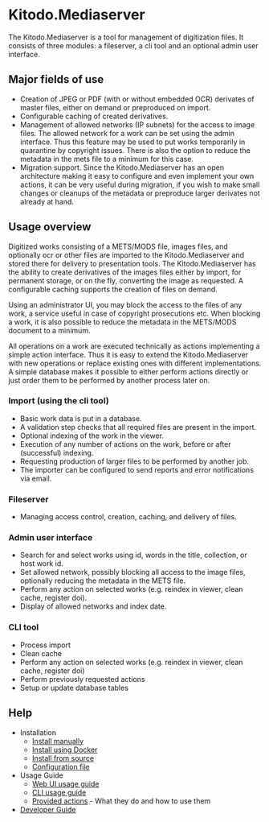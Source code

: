 # Kitodo.Mediaserver

The Kitodo.Mediaserver is a tool for management of digitization files. It consists of three modules: a fileserver, a cli tool and an optional admin user interface.

## Major fields of use

* Creation of JPEG or PDF (with or without embedded OCR) derivates of master files, either on demand or preproduced on import.
* Configurable caching of created derivatives.
* Management of allowed networks (IP subnets) for the access to image files. The allowed network for a work can be set using the admin interface. Thus this feature may be used to put works temporarily in quarantine by copyright issues. There is also the option to reduce the metadata in the mets file to a minimum for this case.
* Migration support. Since the Kitodo.Mediaserver has an open architecture making it easy to configure and even implement your own actions, it can be very useful during migration, if you wish to make small changes or cleanups of the metadata or preproduce larger derivates not already at hand.

## Usage overview

Digitized works consisting of a METS/MODS file, images files, and optionally ocr or other files are imported to the Kitodo.Mediaserver and stored there for delivery to presentation tools. The Kitodo.Mediaserver has the ability to create derivatives of the images files either by import, for permanent storage, or on the fly, converting the image as requested. A configurable caching supports the creation of files on demand.

Using an administrator UI, you may block the access to the files of any work, a service useful in case of copyright prosecutions etc. When blocking a work, it is also possible to reduce the metadata in the METS/MODS document to a minimum.

All operations on a work are executed technically as actions implementing a simple action interface. Thus it is easy to extend the Kitodo.Mediaserver with new operations or replace existing ones with different implementations. A simple database makes it possible to either perform actions directly or just order them to be performed by another process later on.

### Import (using the cli tool)
* Basic work data is put in a database.
* A validation step checks that all required files are present in the import.
* Optional indexing of the work in the viewer.
* Execution of any number of actions on the work, before or after (successful) indexing.
* Requesting production of larger files to be performed by another job.
* The importer can be configured to send reports and error notifications via email.

### Fileserver
* Managing access control, creation, caching, and delivery of files.

### Admin user interface
* Search for and select works using id, words in the title, collection, or host work id.
* Set allowed network, possibly blocking all access to the image files, optionally reducing the metadata in the METS file.
* Perform any action on selected works (e.g. reindex in viewer, clean cache, register doi).
* Display of allowed networks and index date.

### CLI tool
* Process import
* Clean cache
* Perform any action on selected works (e.g. reindex in viewer, clean cache, register doi)
* Perform previously requested actions
* Setup or update database tables

## Help

* Installation
  * [Install manually](Install-manually.md)
  * [Install using Docker](Install-using-Docker.md)
  * [Install from source](Install-from-source.md)
  * [Configuration file](Configuration-file.md)
* Usage Guide
  * [Web UI usage guide](Web-UI-usage-guide.md)
  * [CLI usage guide](CLI-usage-guide.md)
  * [Provided actions](Actions.md) - What they do and how to use them
* [Developer Guide](Developer-Guide.md)
